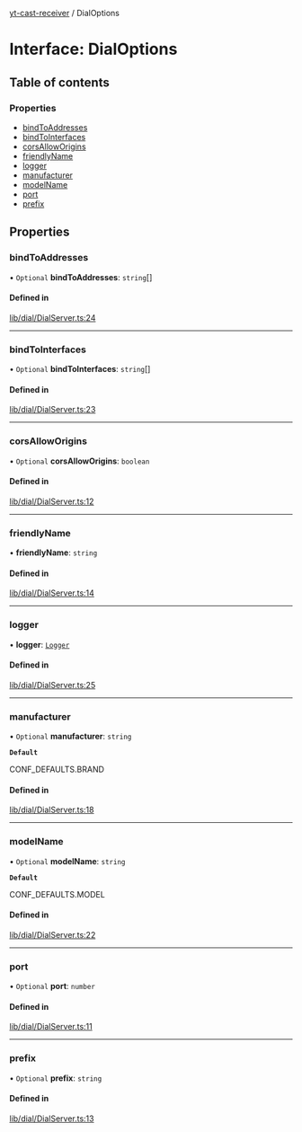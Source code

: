 [yt-cast-receiver](../README.md) / DialOptions

# Interface: DialOptions

## Table of contents

### Properties

- [bindToAddresses](DialOptions.md#bindtoaddresses)
- [bindToInterfaces](DialOptions.md#bindtointerfaces)
- [corsAllowOrigins](DialOptions.md#corsalloworigins)
- [friendlyName](DialOptions.md#friendlyname)
- [logger](DialOptions.md#logger)
- [manufacturer](DialOptions.md#manufacturer)
- [modelName](DialOptions.md#modelname)
- [port](DialOptions.md#port)
- [prefix](DialOptions.md#prefix)

## Properties

### bindToAddresses

• `Optional` **bindToAddresses**: `string`[]

#### Defined in

[lib/dial/DialServer.ts:24](https://github.com/patrickkfkan/yt-cast-receiver/blob/b504596/src/lib/dial/DialServer.ts#L24)

___

### bindToInterfaces

• `Optional` **bindToInterfaces**: `string`[]

#### Defined in

[lib/dial/DialServer.ts:23](https://github.com/patrickkfkan/yt-cast-receiver/blob/b504596/src/lib/dial/DialServer.ts#L23)

___

### corsAllowOrigins

• `Optional` **corsAllowOrigins**: `boolean`

#### Defined in

[lib/dial/DialServer.ts:12](https://github.com/patrickkfkan/yt-cast-receiver/blob/b504596/src/lib/dial/DialServer.ts#L12)

___

### friendlyName

• **friendlyName**: `string`

#### Defined in

[lib/dial/DialServer.ts:14](https://github.com/patrickkfkan/yt-cast-receiver/blob/b504596/src/lib/dial/DialServer.ts#L14)

___

### logger

• **logger**: [`Logger`](Logger.md)

#### Defined in

[lib/dial/DialServer.ts:25](https://github.com/patrickkfkan/yt-cast-receiver/blob/b504596/src/lib/dial/DialServer.ts#L25)

___

### manufacturer

• `Optional` **manufacturer**: `string`

**`Default`**

CONF_DEFAULTS.BRAND

#### Defined in

[lib/dial/DialServer.ts:18](https://github.com/patrickkfkan/yt-cast-receiver/blob/b504596/src/lib/dial/DialServer.ts#L18)

___

### modelName

• `Optional` **modelName**: `string`

**`Default`**

CONF_DEFAULTS.MODEL

#### Defined in

[lib/dial/DialServer.ts:22](https://github.com/patrickkfkan/yt-cast-receiver/blob/b504596/src/lib/dial/DialServer.ts#L22)

___

### port

• `Optional` **port**: `number`

#### Defined in

[lib/dial/DialServer.ts:11](https://github.com/patrickkfkan/yt-cast-receiver/blob/b504596/src/lib/dial/DialServer.ts#L11)

___

### prefix

• `Optional` **prefix**: `string`

#### Defined in

[lib/dial/DialServer.ts:13](https://github.com/patrickkfkan/yt-cast-receiver/blob/b504596/src/lib/dial/DialServer.ts#L13)

